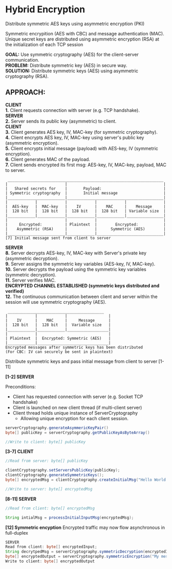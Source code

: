 # Hybrid Encryption
Distribute symmetric AES keys using asymmetric encryption (PKI)

Symmetric encrypition (AES with CBC) and message authentication (MAC).
Unique secret keys are distributed using asymmetric encryption (RSA) at the initialization of each TCP session

**GOAL:**    Use symmetric cryptography (AES) for the client-server communication.</br>
**PROBLEM:**  Distribute symmetric key (AES) in secure way.</br>
**SOLUTION:** Distribute symmetric keys (AES) using asymmetric cryptography (RSA).</br>

## APPROACH:
          
**CLIENT**</br>
**1.** Client requests connection with server (e.g. TCP handshake).</br>
**SERVER**</br>
**2.** Server sends its public key (asymmetric) to client.</br>
**CLIENT**</br>
**3.** Client generates AES key, IV, MAC-key (for symmetric cryptography).</br>
**4.** Client encrypts AES key, IV, MAC-key using server's public key (asymmetric encryption).</br>
**5.** Client encrypts initial message (payload) with AES-key, IV (symmetric encryption).</br>
**6.** Client generates MAC of the payload.</br>
**7.** Client sends encrypted its first msg: AES-key, IV, MAC-key, payload, MAC to server.</br>
```
 ____________________________________________________________________
|                         |                                          |
|   Shared secrets for    |       Payload:                           |
| Symmetric cryptography  |       Initial message                    |
|_________________________|__________________________________________|
|            |            |            |            |                |
|  AES-key   |  MAC-key   |    IV      |    MAC     |    Message     |
|  128 bit   |  128 bit   |  128 bit   |  128 bit   | Variable size  |
|____________|____________|____________|____________|________________|
|                         |            |                             |
|     Encrypted:          | Plaintext  |        Encrypted:           |
|    Asymmetric (RSA)     |            |      Symmetric (AES)        |
|_________________________|____________|_____________________________|
[7] Initial message sent from client to server
``` 
**SERVER**</br>
**8.** Server decrypts AES-key, IV, MAC-key with Server's private key (asymmetric decryption).</br>
**9.** Server assigns the symmetric key variables (AES-key, IV, MAC-key).</br>
**10.** Server decrypts the payload using the symmetric key variables (symmetric decryption).</br>
**11.** Server verifies MAC.</br>
**ENCRYPTED CHANNEL ESTABLISHED (symmetric keys distributed and verified)**</br>
**12.** The continuous communication between client and server within the session will use symmetric cryptography (AES).</br>
``` 
 __________________________________________
|            |            |                  |
|    IV      |    MAC     |     Message      |
|  128 bit   |  128 bit   |  Variable size   |
|____________|____________|__________________|
|            |                               |
| Plaintext  |  Encrypted: Symmetric (AES)   |
|____________|_______________________________|
Encrypted messages after symmetric keys has been distributed
(For CBC: IV can securely be sent in plaintext)
```


Distribute symmetric keys and pass initial message from client to server [1-11]

**[1-2] SERVER**

Preconditions: 
- Client has requested connection with server (e.g. Socket TCP handshake)
- Client is launched on new client thread (if multi-client server)
- Client thread holds unique instance of ServerCryptography
  - Allowing unique encryption for each client session.
```java
serverCryptography.generateAsymmericKeyPair()
byte[] publicKey = serverCryptography.getPublicKeyAsByteArray()

//Write to client: byte[] publicKey
```

**[3-7] CLIENT**
```java
//Read from server: byte[] publicKey

clientCryptography.setServersPublicKey(publicKey);
clientCryptography.generateSymmetricKeys();
byte[] encryptedMsg = clientCryptography.createInitialMsg("Hello World!");

//Write to server: byte[] encryptedMsg
```

**[8-11] SERVER**


```java
//Read from client: byte[] encryptedMsg

String intialMsg = processInitialInputMsg(encryptedMsg);
```

**[12] Symmetric encyption**
Encrypted traffic may now flow asynchronous in full-duplex

```java
SERVER
Read from client: byte[] encryptedInput;
String decrytpedMsg = serverCryptography.symmetricDecryption(encryptedInput);
byte[] encryptedOutput = serverCryptography.symmetricEncryption("My message");
Write to client: byte[] encryptedOutput

```
